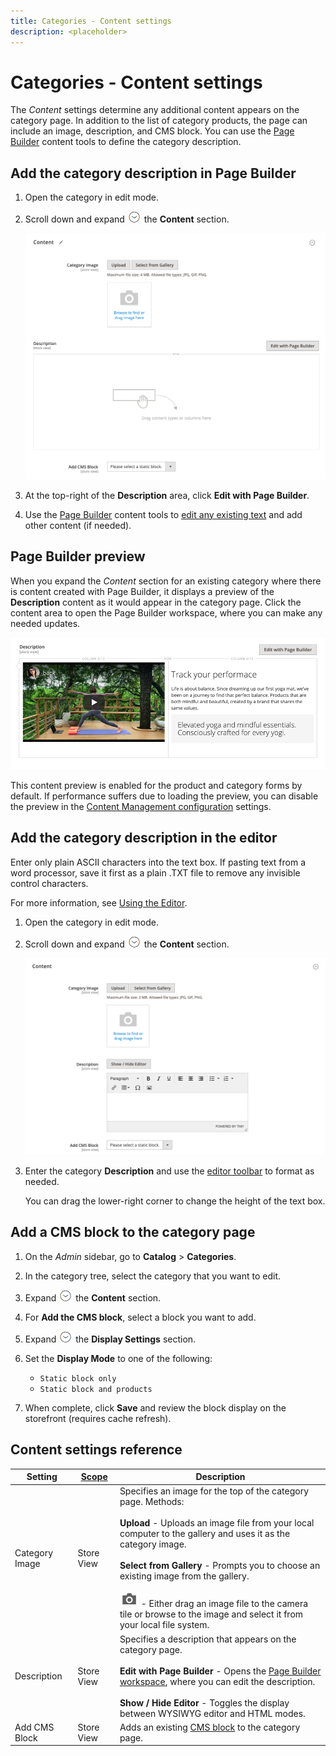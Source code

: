 ```yaml
---
title: Categories - Content settings 
description: <placeholder>
---
```

# Categories - Content settings

The _Content_ settings determine any additional content appears on the category page. In addition to the list of category products, the page can include an image, description, and CMS block. You can use the [Page Builder](../page-builder/introduction.md) content tools to define the category description.

## Add the category description in Page Builder

1. Open the category in edit mode.

1. Scroll down and expand ![Expansion selector](../assets/icon-display-expand.png) the **Content** section.

   ![Category content](./assets/category-content.png)<!-- zoom -->

1. At the top-right of the **Description** area, click **Edit with Page Builder**.

1. Use the [Page Builder](../page-builder/introduction.md)  content tools to [edit any existing text](../page-builder/text.md) and add other content (if needed).

## Page Builder preview

When you expand the _Content_ section for an existing category where there is content created with Page Builder, it displays a preview of the **Description** content as it would appear in the category page. Click the content area to open the Page Builder workspace, where you can make any needed updates.

![Description preview](../page-builder/assets/pb-product-category-content-preview.png)<!-- zoom -->

This content preview is enabled for the product and category forms by default. If performance suffers due to loading the preview, you can disable the preview in the [Content Management configuration](https://docs.magento.com/user-guide/configuration/general/content-management.html#advanced-content-tools) settings.

## Add the category description in the editor

Enter only plain ASCII characters into the text box. If pasting text from a word processor, save it first as a plain .TXT file to remove any invisible control characters.

For more information, see [Using the Editor](../content-design/editor.md).

1. Open the category in edit mode.

1. Scroll down and expand ![Expansion selector](../assets/icon-display-expand.png) the **Content** section.

   ![Category content](./assets/category-content-ce.png)<!-- zoom -->

1. Enter the category **Description** and use the [editor toolbar](../content-design/editor.md) to format as needed.

   You can drag the lower-right corner to change the height of the text box.

## Add a CMS block to the category page

1. On the _Admin_ sidebar, go to **Catalog** > **Categories**.

1. In the category tree, select the category that you want to edit.

1. Expand ![Expansion selector](../assets/icon-display-expand.png) the **Content** section.

1. For **Add the CMS block**, select a block you want to add.

1. Expand ![Expansion selector](../assets/icon-display-expand.png) the **Display Settings** section.

1. Set the **Display Mode** to one of the following:

   - `Static block only`
   - `Static block and products`

1. When complete, click **Save** and review the block display on the storefront (requires cache refresh).

## Content settings reference

|Setting|[Scope](https://docs.magento.com/user-guide/configuration/scope.html)|Description|
|--- |--- |--- |
|Category Image|Store View|Specifies an image for the top of the category page. Methods: <br/><br/>**Upload** - Uploads an image file from your local computer to the gallery and uses it as the category image. <br/><br/>**Select from Gallery** - Prompts you to choose an existing image from the gallery. <br/><br/>![Page Builder camera icon](../assets/icon-camera.png) - Either drag an image file to the camera tile or browse to the image and select it from your local file system.|
|Description|Store View|Specifies a description that appears on the category page. <br/><br/>**Edit with Page Builder** - Opens the [Page Builder workspace](../page-builder/workspace.md), where you can edit the description. <br/><br/>**Show / Hide Editor** - Toggles the display between WYSIWYG editor and HTML modes.|
|Add CMS Block|Store View|Adds an existing [CMS block](../content-design/blocks.md) to the category page.|
